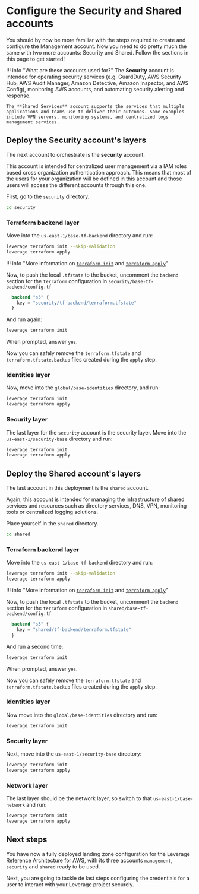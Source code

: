 # Configure the Security and Shared accounts
You should by now be more familiar with the steps required to create and configure the Management account. Now you need to do pretty much the same with two more accounts: Security and Shared. Follow the sections in this page to get started!

!!! info "What are these accounts used for?"
    The **Security** account is intended for operating security services (e.g. GuardDuty, AWS Security Hub, AWS Audit Manager, Amazon Detective, Amazon Inspector, and AWS Config), monitoring AWS accounts, and automating security alerting and response.

    The **Shared Services** account supports the services that multiple applications and teams use to deliver their outcomes. Some examples include VPN servers, monitoring systems, and centralized logs management services.

## Deploy the Security account's layers
The next account to orchestrate is the **security** account.

This account is intended for centralized user management via a IAM roles based cross organization authentication approach. This means that most of the users for your organization will be defined in this account and those users will access the different accounts through this one.

First, go to the `security` directory.
``` bash
cd security
```

### Terraform backend layer
Move into the `us-east-1/base-tf-backend` directory and run:
``` bash
leverage terraform init --skip-validation
leverage terraform apply
```
!!! info "More information on [`terraform init`](/user-guide/leverage-cli/reference/terraform#init) and [`terraform apply`](/user-guide/leverage-cli/reference/terraform#apply)"

Now, to push the local `.tfstate` to the bucket, uncomment the `backend` section for the `terraform` configuration in `security/base-tf-backend/config.tf`
``` terraform
  backend "s3" {
    key = "security/tf-backend/terraform.tfstate"
  }
```

And run again:
``` bash
leverage terraform init
```

When prompted, answer `yes`.

Now you can safely remove the `terraform.tfstate` and `terraform.tfstate.backup` files created during the `apply` step.

### Identities layer
Now, move into the `global/base-identities` directory, and run:
``` bash
leverage terraform init
leverage terraform apply
```

### Security layer
The last layer for the `security` account is the security layer. Move into the `us-east-1/security-base` directory and run:
``` bash
leverage terraform init
leverage terraform apply
```

## Deploy the Shared account's layers
The last account in this deployment is the `shared` account.

Again, this account is intended for managing the infrastructure of shared services and resources such as directory services, DNS, VPN, monitoring tools or centralized logging solutions.

Place yourself in the `shared` directory.
``` bash
cd shared
```

### Terraform backend layer
Move into the `us-east-1/base-tf-backend` directory and run:
``` bash
leverage terraform init --skip-validation
leverage terraform apply
```
!!! info "More information on [`terraform init`](/user-guide/leverage-cli/reference/terraform#init) and [`terraform apply`](/user-guide/leverage-cli/reference/terraform#apply)"

Now, to push the local `.tfstate` to the bucket, uncomment the `backend` section for the `terraform` configuration in `shared/base-tf-backend/config.tf`
``` terraform
  backend "s3" {
    key = "shared/tf-backend/terraform.tfstate"
  }
```

And run a second time:
``` bash
leverage terraform init
```

When prompted, answer `yes`.

Now you can safely remove the `terraform.tfstate` and `terraform.tfstate.backup` files created during the `apply` step.

### Identities layer
Now move into the `global/base-identities` directory and run:
``` bash
leverage terraform init
```

### Security layer
Next, move into the `us-east-1/security-base` directory:
``` bash
leverage terraform init
leverage terraform apply
```

### Network layer
The last layer should be the network layer, so switch to that `us-east-1/base-network` and run:
``` bash
leverage terraform init
leverage terraform apply
```

## Next steps
You have now a fully deployed landing zone configuration for the Leverage Reference Architecture for AWS, with its three accounts `management`, `security` and `shared` ready to be used.

Next, you are going to tackle de last steps configuring the credentials for a user to interact with your Leverage project securely.

